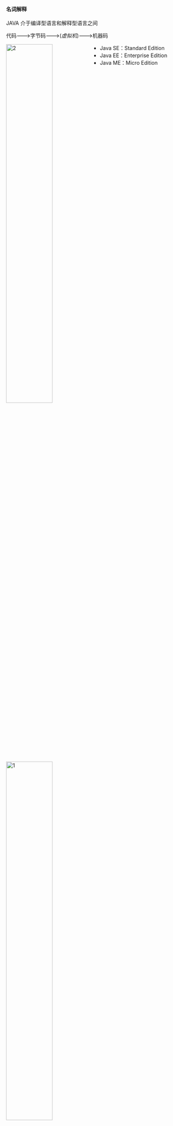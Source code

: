 #### 名词解释

JAVA 介于编译型语言和解释型语言之间

代码--->字节码--->(*虚拟机*)--->机器码

<img src="pics\structure1.png" width = "50%"  alt="2" align=left />

- Java SE：Standard Edition
- Java EE：Enterprise Edition
- Java ME：Micro Edition

<img src="pics\structure2.png" width = "50%"  alt="1" />

JDK: Java Development Kit

JRE：Java Runtime Environment

JSR规范: JAV Specification Request

JCP规范: JAVA Community Process

JSR是一系列的规范，从JVM的内存模型到Web程序接口，全部都标准化了。而负责审核JSR的组织就是JCP。

RI：Reference Implementation

TCK：Technology Compatibility Kit

有人提议要搞一个基于Java开发的消息服务器，这个提议很好啊，但是光有提议还不行，得贴出真正能跑的代码，这就是RI。如果有其他人也想开发这样一个消息服务器，如何保证这些消息服务器对开发者来说接口、功能都是相同的？所以还得提供TCK。

#### JAVA环境设置

https://www.runoob.com/java/java-environment-setup.html

`JAVA_HOME` `PATH` ` CLASSPATH`三个环境变量

在`JAVA_HOME`的`bin`目录下找到很多可执行文件：

- java：这个可执行程序其实就是JVM，运行Java程序，就是启动JVM，然后让JVM执行指定的编译后的代码；

- javac：这是Java的编译器，它用于把Java源码文件（以`.java`后缀结尾）编译为Java字节码文件（以`.class`后缀结尾）；

- jar：用于把一组`.class`文件打包成一个`.jar`文件，便于发布；

- javadoc：用于从Java源码中自动提取注释并生成文档；

- jdb：Java调试器，用于开发阶段的运行调试。
  <img src="pics\runjava1.png" width ="50%" alt="runjava"/>

  

Java规定，某个类定义的`public static void main(String[] args)`是Java程序的固定入口方法，因此，Java程序总是从`main`方法开始执行。

Java入口程序规定的方法必须是静态方法，方法名必须为`main`，括号内的参数必须是String数组。

Java源码的缩进不是必须的。

当我们把代码保存为文件时，文件名必须是`Hello.java`，而且文件名也要注意大小写，因为要和我们定义的类名`Hello`完全保持一致。

Java 11后可以直接运行一个单文件源码，但在实际项目重，需要依赖第三方库，所以，绝大多数情况下，我们无法直接运行一个Java源码文件

JAVA的基本单位是`class`,在class内部，可以定义若干方法(method)

类名要求：

- 类名必须以英文字母开头，后接字母，数字和下划线的组合
- 习惯以大写字母开头

基本数据类型

- 整数类型：byte(-128-127)，short(-32768-32767)，int(-2147483648-2147483647)，long( -9223372036854775808 ~ 9223372036854775807)
- 浮点数类型：float，double
- 字符类型：char
- 布尔类型：boolean

<img src="pics\datastructure1.png" width="50%" alt="datastructure1" />

note:int a=2_000_000表示2000000，可以被识别 

0x表示十六进制，ob表示二进制,long型结尾需要加L，float型结尾需要加f

f浮点数可以用科学计数法进行表示，例如

```java
float f1 = 3.14f;
float f2 = 3.14e38f; // 科学计数法表示的3.14x10^38
double d = 1.79e308;
double d2 = -1.79e308;
double d3 = 4.9e-324; // 科学计数法表示的4.9x10^-324
```

浮点数可表示的范围非常大，`float`类型可最大表示3.4x1038，而`double`类型可最大表示1.79x10308

Java的`char`类型除了可表示标准的ASCII外，还可以表示一个Unicode字符：单引号

引用类型

String 字符串

常量 关键字`final`，常量初始化后不可再赋值，常量名字通常大写

`var` 关键字 ，自动推断变量类型

（1）只能用于局部变量上；

（2）声明时必须初始化；

（3）不能用作方法参数。

 note: 定义变量时，要遵循作用域最小化原则，尽量将变量定义在尽可能小的作用域，并且，不要重复使用变量名。

整除`/`取余`%` 自增`++` 自增`--`

移位操作 `<<n`左移n位,，乘2的n次方；`>>n`右移n位除以2的n次方，注意数据长度限制

无符号右移`>>>`

溢出，数据超出范围限制

对`byte`和`short`类型进行移位时，会首先转换为`int`再进行位移

位运算

`&`按位与`|`按位或`~`按位非`^`按位异或

<img src="pics\priority.png" width="300" alt="priority"/>

类型自动提升和强制转换

在运算过程中，如果参与运算的两个数类型不一致，那么计算结果为较大类型的整型。例如，`short`和`int`计算，结果总是`int`，原因是`short`首先自动被转型为`int`：

将大范围的整数转型为小范围的整数，强制转型使用`(类型)`，例如，将`int`强制转型为`short`但是有可能出错

浮点数不能做位运算和以为运算。浮点数是不精确的。

如何比较两个浮点数是否相等？判断两个浮点数之差的绝对值是否小于一个很小的数。

Java的浮点数完全遵循[IEEE-754](https://web.archive.org/web/20070505021348/http://babbage.cs.qc.edu/courses/cs341/IEEE-754references.html)标准

布尔运算

`>` `>=` `<` `<=` `==` `!=` `&&` `||` `!`

<img src="pics\boolpriority.png" width="50%" alt="boolpriority"/>

如果一个布尔运算的表达式能提前确定结果，则后续的计算不再执行，直接返回结果。

`? :运算符 `三元运算`b ? x : y`后面的类型必须相同



转义符`\u`将unicode编码表示一个字符。

```java
char c = ‘\u0041’\\'A'
```

<img src="pics\translate1.png" width="50%" alt="boolpriority"/>

多行字符串

```java
“”“...”""
```

字符串的不可变特性：Java的字符串除了是一个引用类型外，还有个重要特点，就是字符串不可变。

null表示不存在，，即变量不指向任何对象，“”表示空字符串

Java的数组：

- 数组所有元素初始化为默认值，整型都是`0`，浮点型是`0.0`，布尔型是`false`；
- 数组一旦创建后，大小就不可改变。

数组是**引用类型**，在使用索引访问数组元素时，如果索引超出范围，运行时将报错

```java
int[] ns=new int[5];
int[] ns=new int[]{1,2,3,4,5};
int[] ns = {1,2,3,4,5};
```

字符串数组

```java
String[] = {"ds","we","dw"}
```

输入和输出

```java
System.out.println()//输出并换行
System.out.print()//输出不换行
System.out.printf()//参数格式化
```

格式化输出

| 占位符 | 说明                             |
| ------ | -------------------------------- |
| %d     | 格式化输出整数                   |
| %x     | 格式化输出十六进制整数           |
| %f     | 格式化输出浮点数                 |
| %e     | 格式化输出科学计数法表示的浮点数 |
| %s     | 格式化字符串                     |

note:%%表示一个%字符，两个%占位符必须传入两个数

```java
int n = 12345000;
System.out.printf("n=%d, hex=%08x", n, n); // 注意，两个%占位符必须传入两个数
```

标准输入流`system.in`标准输出流`system.out`

scanner.nextline()和scanner.nextInt()分别读取用户读取的整数和int

条件语句

判断引用类型的变量内容是否相等，用`equals()`方法，注意避免`NullPointerException`。

if 语句

switch语句

yield关键字

循环语句

`for each`循环

遍历数组，除了常用的方法也可以用`Arrays.toString()方法。`

```java
int ns[] = {1,2,3,4,5}; 
System.out.println(Arrays.toString(ns))
```

二维数组中每个数组元素的长度不要求相同，打印二维数组可以用`Arrays.deepToString()`方法。

#### 面向对象

##### 重载

##### 继承

子类继承父类，自动获得父类的所有字段，子类不能定义与父类重名的字段。

任何类，除了`object`，都会继承自某个类。java只允许一个class继承一个类，一个类有且只有一个父类。`object`没有父类。

父类字段被`private`修饰的，不能被子类所访问。被`protected`修饰的，可以被子类以及子类的子类访问。

`super`表示父类(超类)，子类引用父类的字段时，可以用`super.fieldName`

子类不会继承任何父类的构造方法。如果父类没有默认的构造方法，子类必须显式调用`super`并给出参数以便让编译器定位到弗雷德一个合适的构造方法。

正常情况下，只要一个class没有`final`关键字，任何类都可以继承该class。

java15后，可以用`sealed`修饰class,，并通过`permits`明确写出能够从该类继承的子类名称。

```java
public sealed class Shape permits Rect, Circle, Triangle {
    ...
}
public final class Rect extends Shape {...}
public final class Ellipse extends Shape {...}
// Compile error: class is not allowed to extend sealed class: Shape
//sealed类在Java 15中目前是预览状态，要启用它，必须使用参数--enable-preview和--source 15
```

如果一个引用类型是超类，它也可以指向自己子类的实例。

```java
//向上转型
class Student extends Person{ ... }
Person p = new Student();

```

如果把一个父类类型强制转型为子类类型，即向下转型，有可能失败。

```java
Person p1 = new Student()；
Person p2 = new Person();
Student s1 = (Student) p1;
Student s2 = (Student) p2;//runtime error!ClassCastException
```

`instanceof`用来判断一个实例是不是某种类型。，如果一个引用类型位null，那么对任何`instanceof`的判断都为`false`。

继承的关系是IS，组合的关系是HAS

##### 多态

`@Override`关键字表示多态，override和overload不同的地方在于，如果方法签名不同，就是重载，如果相同，返回值也相同，就是多态。

如果在类方法或者类之前加`abstract`关键字，表示抽象方法和抽象类。包含抽象方法的类必须加`abstract`类。

@Override可以让编译器检查是否进行了正确的覆写。

**多态是指，针对某个类型的方法调用，其真正执行的方法取决于运行时期实际类型的方法。**

多态的特性就是，运行期才能动态决定调用的子类方法。对某个类型调用某个方法，执行的实际方法可能是某个子类的覆写方法。

object类定义了几个重要的方法

```java
toString():把instance输出为string
equals():判断两个实例是否逻辑相等
hashCode(）计算实例的哈希值
```

必要时可以覆写这几个方法

被final修饰的父类方法不可以被子类继承，被final修饰的类不能被继承，被final修饰的字段在初始化后不能被重新赋值

面向抽象编程的本质就是：

- 上层代码只定义规范（例如：`abstract class Person`）；
- 不需要子类就可以实现业务逻辑（正常编译）；
- 具体的业务逻辑由不同的子类实现，调用者并不关心。

##### 接口

如果一个抽象类没有字段，所有方法全部都是抽象方法，就可以把该抽象类改写为接口：`interface`。

`interface`，就是比抽象类还要抽象的纯抽象接口，因为它连字段都不能有。

当一个具体的`class`去实现一个`interface`时，需要使用`implements`关键字。

一个类可以实现多个`interface`

<img src="pics/interface1.png" width = "100%" alt="interface1"/>

<img src="pics/interfacestructure.png" width = "80%" alt = "interfacestructure1" />

```java
List list = new ArrayList(); // 用List接口引用具体子类的实例
Collection coll = list; // 向上转型为Collection接口
Iterable it = coll; // 向上转型为Iterable接口
```

一般来说，公共逻辑适合放在`abstract class`中，具体逻辑放到各个子类，而接口层次代表抽象程度。

在接口中,`default`修饰的方法无法访问字段,实现类可以不必覆写`default`修饰的方法

`default`方法的目的是，当我们需要给接口新增一个方法时，会涉及到修改全部子类。如果新增的是`default`方法，那么子类就不必全部修改，只需要在需要覆写的地方去覆写新增方法。

`static`字段不属于任何一个实例.

*不推荐用`实例变量.静态字段`去访问静态字段，因为在Java程序中，实例对象并没有静态字段。在代码中，实例对象能访问静态字段只是因为编译器可以根据实例类型自动转换为`类名.静态字段`来访问静态对象。推荐用类名来访问静态字段。可以把静态字段理解为描述`class`本身的字段（非实例字段）*。

通常情况下，通过实例变量访问静态字段和静态方法，会得到一个编译警告.

`interface`的静态字段必须为`final`类型：

`package`没有父子关系,包名不同,即使类名相同也是不同的类。

==<u>编译语言注意</u>==

```java
javac -d ../bin ming/Person.java hong/Person.java mr/jun/Arrays.java
```

https://www.liaoxuefeng.com/wiki/1252599548343744/1260467032946976

嵌套类：定义在一个class内部的class成为嵌套类(nested class),nested类的实例不能单独存在，必须依附于一个外部类的实例。

匿名类

```java
public class Main {
    public static void main(String[] args) {
        Outer outer = new Outer("Nested");
        outer.asyncHello();
    }
}

class Outer {
    private String name;

    Outer(String name) {
        this.name = name;
    }

    void asyncHello() {
        Runnable r = new Runnable() {
            @Override
            public void run() {
                System.out.println("Hello, " + Outer.this.name);
            }
        };
        new Thread(r).start();
    }
}

```

匿名类和Inner Class一样，可以访问Outer Class的`private`字段和方法。之所以我们要定义匿名类，是因为在这里我们通常不关心类名，比直接定义Inner Class可以少写很多代码。

除了接口外，匿名类也完全可以继承自普通类。

使用局部变量时，应该尽可能把局部变量的作用域缩小，尽可能延后声明局部变量。

用`final`修饰`class`可以阻止被继承,用`final`修饰`method`可以阻止被子类覆写,用`final`修饰`field`可以阻止被重新赋值,用`final`修饰局部变量可以阻止被重新赋值.

一个`.java`文件只能包含一个`public`类，但可以包含多个非`public`类。如果有`public`类，文件名必须和`public`类的名字相同。

用`static`修饰的内部类和Inner Class有很大的不同，它不再依附于`Outer`的实例，而是一个完全独立的类，因此无法引用`Outer.this`，但它可以访问`Outer`的`private`静态字段和静态方法。如果把`StaticNested`移到`Outer`之外，就失去了访问`private`的权限。

#### JAVA核心类

##### String

String是一个引用类型，本身也是一个class,可以直接用“...”表示一个字符串。

在内部通过char[]数组实现
```java
String s2 = new String(new char[] {'H','e','l','l','o'});
string s1 = "Hello";
```

```java
equals() //比较两个String是否相等用,而不是==,
equalsIgnoreCae()//比较string忽略大小写
contains()//来判断是否包含子串，方法参数是String的父类CharSequence
indexOf() //判断字串的第一次出现位置
LastIndexOf()//判断字串的最后一次出现位置
startsWith()//判断是否是以字串开头
endsWith()//判断是否是以字串结尾
substring()//一个参数是到结尾，两个参数是之间的字串
trim()//返回一个新的字符串，移除字符串首尾空白字符，包括空格,\t,\r,\n
strip()//移除字符串首尾空白字符包括空格字符\u3000
stripLeading()//只删除字符串开头的空格
stripTrailing()//只删除字符串的结尾的空格
replace()//用新字符替换所有目标字符
replaceAll()//将所有匹配的字符替换为新字符,正则表达式作为输入，以标识需要替换的目标子字符
replaceFirst()//用新字符串替换目标字符串第一次出现的字符
isEmpty()//判断空字符串
isBlank()//判断空字符
spilt()//分割字符串，传入正则表达式
join()//静态方法，拼接字符串，用指定的字符串连接字符串数组
foamatted()//传入其他参数，替换占位符，生成新字符串,在idea中报错，信息为某个API的一个预览功能 
format()//静态方法，替换占位符，生成新字符串 
ValueOf()//静态方法，把任意基本类型或引用类型转换为字符串 
Integer.parseInt()//静态方法把字符串转换为int类型 
Boolean.parseBoolean()//静态方法，字符串->bool 
Integer.getInteger()//静态方法，把字符串对应的系统变量转换为
Integer toCharArray()//string->char[] String(char[])的构造函数可以把char[]作为参数，通过把char[]复制一遍再传入实例内部，构造函数可能用了clone()方法 getByte()//传递编码，将字符串转换为其他编码格式，得到byte[]数组 
String(byte[]，"encode")//将已知编码的byte[]转换成string
```

转义符

| `\t`     | 水平制表符相当于TAB键                  |
| -------- | -------------------------------------- |
| `\n`     | 回车换行，将当前位置移动到下一行的开头 |
| `\r`     | 回车，将当前位置移动到本行的开头       |
| `\u3000` | 拳脚空格，中文文章中使用               |

占位符

| %s   | 显示字符串       |
| ---- | ---------------- |
| %d   | 显示整数         |
| %x   | 显示十六进制整数 |
| %f   | 显示浮点数       |

###### 字符编码

- ACSII 码范围，0-127，最高位为0

- GB2312码，两个字节表示一个汉字，第一个字节的最高位为1

- Unicode编码 

- utf-8:Unicode的一种改进一种变长编码，用来把固定长度的Unicode编码变成1～4字节的变长编码。

**Java的`String`和`char`在内存中总是以Unicode编码表示**。

早期JDK版本的`String`用`char[]`存储，新版本存储`byte[]`，节省内存。如果String仅包含ASCII字符，则每个`byte`存储一个字符，否则，每两个`byte`存储一个字符。大量的长度较短的`String`通常仅包含ASCII字符

##### StringBuilder

在循环里通过`+`拼接`String`,会产生大量的临时对象，然后扔掉旧的字符串，浪费内存，降低GC效率。StringBuilder可以预分配缓冲区，不创建新的临时对象，通过append()方法直接拼接String，且支持链式操作

若想让类方法支持链式操作，在类方法里面返回this指针

对于普通的字符串+操作，并不需要我们将其改写为StringBuilder，因为Java编译器在编译时就自动把多个连续的+操作编码为StringConcatFactory的操作。在运行期，StringConcatFactory会自动把字符串连接操作优化为数组复制或者StringBuilder操作。

`StringBuffer`，这是Java早期的一个`StringBuilder`的线程安全版本，它通过同步来保证多个线程操作`StringBuffer`也是安全的，但是同步会带来执行速度的下降。`StringBuilder`和`StringBuffer`接口完全相同，现在完全没有必要使用`StringBuffer`。

##### StringJoiner

用分隔符拼接数组可以指定分隔符以及开头和结尾

```java
String.join()//在不指定开头和结尾时会更方便
```

##### 包装类型

java 基本类型：`byte、short、 int、 long、 boolean、 float、 double、 char`

引用类型：`class、interface`

**为什么java要有包装类型**

引用类型可以赋值为null，基本类型不能赋值为null

每种基本类型都对应了一种包装类型

| boolean | java.lang.Boolean  |
| ------- | ------------------ |
| byte    | java.lang.Byte     |
| int     | java.lang.Interger |
| short   | java.lang.Short    |
| char    | java.lang.Char     |
| double  | java.lang.Double   |
| float   | java.lang.Float    |
| long    | java.lang.Long     |

**Auto Boxing** 和**Auto UnBoxing**，自动装箱和自动拆箱只发生在**编译阶段**，目的是为了少写代码。

引用类型不能用`==`比较，用`equals()`方法

Integer是不变类，编译器把Integer x = 127;自动变为Integer x = Integer.valueOf(127);，为了节省内存，Integer.valueOf()对于较小的数(-128-127)，始终返回相同的实例

创建Integer时，用

```java
Integer n = Integer.valueOf(100)//首选。将内部优化交给Integer的实现 
Integer n = new Integer(199)//总是创建新的实例
```

Integer.valueOf()就是静态工厂方法，它尽可能地返回缓存的实例以节省内存。创建新对象时，优先选用静态工厂方法而不是new操作符。

标准库返回的Byte实例全部是缓存实例，但调用者并不关心静态工厂方法以何种方式创建新实例还是直接返回缓存的实例。

```java
Integer.parseInt()//静态方法，将字符串解析为整数，可以指定进制 
Integer.toString()//静态方法，转化为字符串，可以指定进制 
Integer.toHexString()//静态方法，转化为字符串，表示为16进制
Integer.toOctalString()//静态方法，转化为字符串，表示为8进制
Integer.toBinaryString()//静态方法，转化为字符串，表示为2进制
```

我们经常使用的System.out.println(n);是依靠核心库自动把整数格式化为10进制输出并显示在屏幕上。

JAVA的和核心库还定义了一些静态变量

```java
// boolean只有两个值true/false，其包装类型只需要引用Boolean提供的静态字段: 
Boolean t = Boolean.TRUE; 
Boolean f = Boolean.FALSE; 
// int可表示的最大/最小值: 
int max = Integer.MAX_VALUE; // 2147483647
int min = Integer.MIN_VALUE; // -2147483648
// long类型占用的bit和byte数量:
int sizeOfLong = Long.SIZE; // 64 (bits) 
int bytesOfLong = Long.BYTES; // 8 (bytes)
```

在java中无符号整形与有符号整形的转换就需要借助包装类型的静态方法完成。

##### JavaBean

一种符合命名规范的class

特点：

- 有若干private字段
- 通过public方法读写实例字段

JavaBean类只有**getter**和**setter**方法(对应boolean字段是is和set),也称之为**属性**

用途：传递数据

使用java核心库提供的Introspector可以枚举一个JavaBean的所有属性。

```java
BeanInfo info = Introspector.getBeanInfo(Person.class);
for (PropertyDescriptor pd : info.getPropertyDescriptors()) {    
	System.out.println(pd.getName());    
	System.out.println("  " + pd.getReadMethod());    
	System.out.println("  " + pd.getWriteMethod()); 
} 
/*
*age 
* public int Person.getAge() 
* public void Person.setAge(int) 
*class 
* public final native java.lang.Class java.lang.Object.getClass() 
* null 
*name 
* public java.lang.String Person.getName() 
* public void Person.setName(java.lang.String) 
*/
```



##### 枚举类

enum关键字

不同类型的枚举不能互相比较或者赋值，可以用==比较，枚举类不能被继承，不能通过new创建，每个实例时引用类型的唯一实例

```java
name()//返回常量名
original()//返回定义常量的顺序
```

为了使得外部不能修改enum的顺序，可以将构造函数定义为private,在新增枚举常量是，也需要制定额外的信息

```java
public class Main {    
    public static void main(String[] args) {        
        Weekday day = Weekday.SUN;        
        if (day.dayValue == 6 || day.dayValue == 0) {            
            System.out.println("Today is " + day + ". Work at home!"); 
        } else {            
            System.out.println("Today is " + day + ". Work at office!");
        }    
    } 
} 
enum Weekday {    
    MON(1, "星期一"), TUE(2, "星期二"), WED(3, "星期三"), THU(4, "星期四"), FRI(5, "星期五"), SAT(6, "星期六"), SUN(0, "星期日");
    public final int dayValue;    
    private final String chinese;     
    private Weekday(int dayValue, String chinese) {        
        this.dayValue = dayValue;        
        this.chinese = chinese;    
    } 
    //覆写toString 方法，打印的时候更好的输出信息    
    @Override    
    public String toString() {        
        return this.chinese;    
    } 
}
```

枚举类很适合用在switch中

##### 记录类 

不变类的特点

定义class的时候用final，无法派生子类

每个字段使用final,保证创建实例后无法修改任何字段

```java
public record Point(int x, int y) {}//定义了一个Point不变类
```

在构造方法如果需要检查参数，需要在类的构造方法加上检查逻辑

```java
//Point类的x,y不允许负数 
//Compact Constructor 
public record Point(int x, int y) {    
	public Point {        
		if (x < 0 || y < 0) {            
    		throw new IllegalArgumentException();        
		}    
	} 
}
```

Point也可以加入静态方法，常用的是of()方法，用来创建record类Point

```java
public record Point(int x, int y) {    
    public static Point of() {        
        return new Point(0, 0);    
    }    
    public static Point of(int x, int y) {       
        return new Point(x, y);    
    } 
} //调用 var z = Point.of(); var p = Point.of(123, 456);
```

##### BigInteger类

表示任意大小的整数

CPU原生提供的整型最大范围是64位long型整数，使用long型整数可以直接通过cpu指令计算

BigInteger内部用int[]模拟一个非常大的整数

BingInteger的运算只能用实例方法，运算速度较慢

BigInteger继承自Number类，可以转换为基本类型，如果超过基本类型范围，高位信息将丢失，如果要准确转换，在超出范围时，会直接抛出ArithemeticException异常

##### BigDecimal

表示任意大小且精度完全准确的浮点数

```java
scale()//表示小数点位数，返回负数-n，表示这个数为整数，且末尾有n个0 
stripTrailingZeros()//可以将一个BigDecimal格式转化成为一个相等的，但是去掉末尾0的BigDecimal
```

对BigDecimal做除法的时候，需要指定精度以及如何截断。

```java
divideAndReminder()//同时计算商和余数 compareTo()/比较两个BigDecimal大小是否相同，正数、负数、0分别表示大于、小于、0
```

BigDecimal用一个BigInteger和int分别表示整数和小数位数。

##### Math类和StrichMath类

Java标准库还提供了一个StrictMath，它提供了和Math几乎一模一样的方法。这两个类的区别在于，由于浮点数计算存在误差，不同的平台（例如x86和ARM）计算的结果可能不一致（指误差不同），因此，StrictMath保证所有平台计算结果都是完全相同的，而Math会尽量针对平台优化计算速度，所以，绝大多数情况下，使用Math就足够了。

##### Random类

```java
Random r = new Random();//指定seed，得到一个完全确定的随机数序列，不指定seed，以当前时间戳作为种子 
r.nextInt(); // 2071575453,每次都不一样 
r.nextInt(10); // 5,生成一个[0,10)之间的
int r.nextLong(); // 8811649292570369305,每次都不一样 
r.nextFloat(); // 0.54335...生成一个[0,1)之间的float 
r.nextDouble(); // 0.3716...生成一个[0,1)之间的double
```

真正的真随机数只能通过量子力学原理来获取

###### SecureRandom类

无法指定种子，使用random number generator(RNG)算法，有多种不同的底层实现

```java
//先使用高等级安全随机数，再使用低等级安全随机数 
SecureRandom sr = null; try {    
    sr = SecureRandom.getInstanceStrong(); 
} catch (NoSuchAlgorithmException e) {    
    sr = new SecureRandom(); 
} 
//将生成随机数放到byte[]数组
byte[] buffer = new byte[16]; 
sr.nextBytes(buffer); 
System.out.println(Arrays.toString(buffer));
```



#### 异常处理

调用方法获知调用失败的信息方法;1 预定返回错误码2异常处理机制

在java中，异常也是一种类，继承关系

<img src ="pics/exception-class.png" width ="70%" alt="exception-class"/>

<img src="pics/exception.png" width ="30%" alt ="exception">

Error表示严重的错误，包括: 

- OutmemoryError(内存耗尽)
- NoClassDefFoundError(无法加载某个class)
- StackOverflowError(栈溢出)

Exeception运行时的错误，可以被捕获处理，包括

- NumberFormatExeception(数值类型格式错误)
- FileNotFoundException(未找到文件)
- SocketException(读取网络失败)
- nullPointerException(对nul对象调用方法或字段)
- IndexOutOfBoundsException(数组越界)

Exception分两类，RuntimeException和非RuntimeException(包括IoException、ReflectiveOperationException)

必须捕获的异常包括Exception及其子类，不包括RuntimeException及其子类->Checked Exception，不需要捕获的异常包括Error及其子类，RuntimeException

异常的捕获用try catch

在方法定义的时候，使用throws Xxx表示该方法可能抛出的异常类型。调用方在调用的时候，必须强制捕获这些异常，否则编译器会报错。

也可在main方法后声明`throws Exception`，代价是出现任何异常，程序会立刻退出

不要再try catch里面啥也不干，可以先用printStackTrace打印异常

try catch可使用多个catch语句，但只匹配一个catch,存在多个catch的情况时，将子类写在前面。try catch语句后可以加finally语句，最后执行，可写可不写。

可以用|将多个异常放在同一个catch语句里

当某个方法抛出了异常时，如果当前方法没有捕获异常，异常就会被抛到上层调用方法，直到遇到某个try ... catch被捕获为止：

如果一个方法捕获了某个异常后，又在catch子句中抛出新的异常，就相当于把抛出的异常类型“转换”了：

```java
void process1(String s) {    
	try {        
		process2();    
	} catch (NullPointerException e) {        
		throw new IllegalArgumentException();    
    } 
} 
void process2(String s) {   
    if (s==null) {        
        throw new NullPointerException();    
    } 
}
//当process2()抛出NullPointerException后，被process1()捕获，然后抛出IllegalArgumentException()
```

catch中抛出异常，不会影响finally的执行。JVM会先执行finally，然后抛出异常。

异常屏蔽;zai执行finally语句抛出异常，catch语句准备抛出的异常找不到了。

通过origin变量保存原始一场，然后调用Throwable.addSuppressed()添加原始一场，最后在finally抛出

```java
public class Main {    
    public static void main(String[] args) throws Exception {        
        Exception origin = null;        
        try {            
            System.out.println(Integer.parseInt("abc"));        
        } 
        catch (Exception e) {            
            origin = e;            
            throw e;        
        } finally {            
            Exception e = new IllegalArgumentException();            
            if (origin != null) {                
                e.addSuppressed(origin);            
            }            
            throw e;        
        }    
    } 
}
```

绝大多数情况下，在finally中不要抛出异常。

e.printStackTrace()//打印异常栈，但不中断后续程序 throw e//中断程序并抛出异常

Java自定义异常栈包括：

<img src="pics/exception.png" width="30%" alt="exception"/>

也可以自定义异常栈，自定义一个BaseException作为“根异常”，然后，派生出各种业务类型的异常。BaseException通常建议从RuntimeException派生：

其他业务类型的异常就可以从BaseException派生，自定义的BaseException应该提供多个构造方法。

NullPointerException空指针异常，NPE，如果一个对象为null，调用其方法或访问其字段就会产生NullPointerException，这个异常通常是由JVM抛出的

NullPointerException是一种代码逻辑错误，遇到NullPointerException，遵循原则是早暴露，早修复，严禁使用catch来隐藏这种编码错误

避免NPE:

```java
//成员变量定义初始化 
public class Person {    
	private String name = ""; 
} 
//返回空字符串 
public String[] readLinesFromFile(String file) {    
    if(getFileSize(file) == 0) {        
        return new String[0];    
    } 
} 
//如果调用方一定要根据null判断，比如返回null表示文件不存在，那么考虑返回Optional<T>： 
public Optional<String> readLineFromFile(String file) {   
    if(!fileExist(file)) {       
        return Optional.empty();        
        ...    
    } 
}
```

定位NPE

```shell
java -XX:+ShowCodeDetailsInExceptionMessages Main.java//jdk14后
```

或者在可能的地方打印日志，pintln()

###### 断言assert

```java
public static void main(String[] args) {    
    double x = Math.abs(-123.45);    
    assert x >= 0 : "x must >= 0";    
    System.out.println(x); 
}
```

断言应用在开发和调试阶段，断言失败，抛出AssertionError

要执行assert语句，必须给Java虚拟机传递-enableassertions（可简写为-ea）参数启用断言。断言很少被使用，更好的方法是编写单元测试

idea 设置jvm参数run->editConfigurations->vm options



